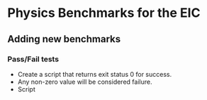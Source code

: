 Physics Benchmarks for the EIC
==============================


## Adding new benchmarks

### Pass/Fail tests

- Create a script that returns exit status 0 for success.
- Any non-zero value will be considered failure.
- Script  

